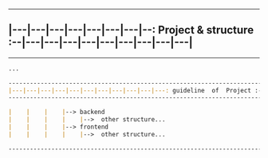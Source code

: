 ---------------------------------------------------------------------------------------------
|---|---|---|---|---|---|---|--: Project & structure :--|---|---|---|---|---|---|---|---|---|
---------------------------------------------------------------------------------------------
------------------------------------------------------------------------------------------------------------------------------

```md
...

------------------------------------------------------------------------------------------------------------------------------
|---|---|---|---|---|---|---|---|---|---|---: guideline  of  Project :---|---|---|---|---|---|---|---|---|---|---|---|---|---|
------------------------------------------------------------------------------------------------------------------------------

|    |    |    |--> backend
|    |    |    |    |-->  other structure...
|    |    |    |--> frontend
|    |    |    |    |-->  other structure...

------------------------------------------------------------------------------------------------------------------------------


